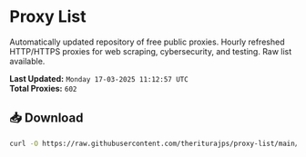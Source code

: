 # Proxy List

Automatically updated repository of free public proxies. Hourly refreshed HTTP/HTTPS proxies for web scraping, cybersecurity, and testing. Raw list available.

**Last Updated:** `Monday 17-03-2025 11:12:57 UTC`  
**Total Proxies:** `602`

## 📥 Download
```bash
curl -O https://raw.githubusercontent.com/theriturajps/proxy-list/main/proxies.txt
